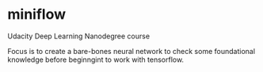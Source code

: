 # miniflow

Udacity Deep Learning Nanodegree course

Focus is to create a bare-bones neural network to check some foundational knowledge before beginngint to work with tensorflow. 
